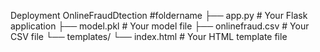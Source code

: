 Deployment
OnlineFraudDtection  #foldername
├── app.py # Your Flask application ├── model.pkl # Your model file ├── onlinefraud.csv # Your CSV file └── templates/ └── index.html # Your HTML template file





    
